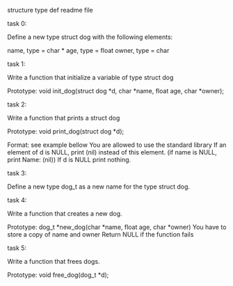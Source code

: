 structure type def readme file

task 0:

Define a new type struct dog with the following elements:

name, type = char *
age, type = float
owner, type = char

task 1:

Write a function that initialize a variable of type struct dog

Prototype: void init_dog(struct dog *d, char *name, float age, char *owner);

task 2:

Write a function that prints a struct dog

Prototype: void print_dog(struct dog *d);

Format: see example bellow
You are allowed to use the standard library
If an element of d is NULL, print (nil) instead of this element. (if name is NULL, print Name: (nil))
If d is NULL print nothing.

task 3:

Define a new type dog_t as a new name for the type struct dog.

task 4:

Write a function that creates a new dog.

Prototype: dog_t *new_dog(char *name, float age, char *owner)
You have to store a copy of name and owner
Return NULL if the function fails

task 5:

Write a function that frees dogs.

Prototype: void free_dog(dog_t *d);
